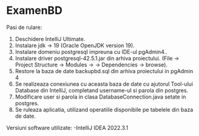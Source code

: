 # ExamenBD

Pasi de rulare:
1. Deschidere IntelliJ Ultimate.
2. Instalare jdk -> 19 (Oracle OpenJDK version 19).
3. Instalare domeniu postgresql impreuna cu IDE-ul pgAdmin4..
4. Instalare driver postgresql-42.5.1.jar din arhiva proiectului.  (File -> Project Structure -> Modules -> 
-> Dependencies -> browse).
5. Restore la baza de date backupbd.sql din arhiva proiectului in pgAdmin 4
6. Se realizeaza conexiunea cu aceasta baza de date cu ajutorul Tool-ului Database din IntelliJ, completand
username-ul si parola din postgres.
7. Modificare user si parola in clasa DatabaseConnection.java setate in postgres.
8. Se ruleaza aplicatia, utilizand operatiile disponibile pe tabelele din baza de date.

Versiuni software utilizate:
-IntelliJ IDEA 2022.3.1
